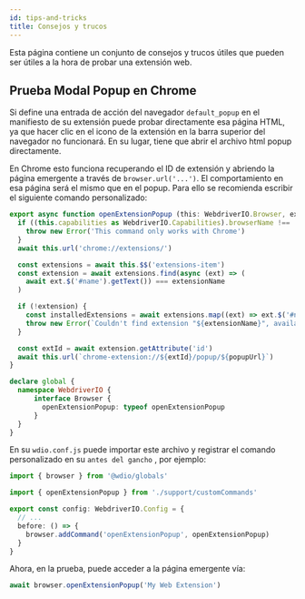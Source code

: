```yaml
---
id: tips-and-tricks
title: Consejos y trucos
---
```


Esta página contiene un conjunto de consejos y trucos útiles que pueden ser útiles a la hora de probar una extensión web.

## Prueba Modal Popup en Chrome

Si define una entrada de acción del navegador `default_popup` en el manifiesto de su extensión [](https://developer.mozilla.org/en-US/docs/Mozilla/Add-ons/WebExtensions/manifest.json/browser_action) puede probar directamente esa página HTML, ya que hacer clic en el icono de la extensión en la barra superior del navegador no funcionará. En su lugar, tiene que abrir el archivo html popup directamente.

En Chrome esto funciona recuperando el ID de extensión y abriendo la página emergente a través de `browser.url('...')`. El comportamiento en esa página será el mismo que en el popup. Para ello se recomienda escribir el siguiente comando personalizado:

```ts customCommand.ts
export async function openExtensionPopup (this: WebdriverIO.Browser, extensionName: string, popupUrl = 'index.html') {
  if ((this.capabilities as WebdriverIO.Capabilities).browserName !== 'chrome') {
    throw new Error('This command only works with Chrome')
  }
  await this.url('chrome://extensions/')

  const extensions = await this.$$('extensions-item')
  const extension = await extensions.find(async (ext) => (
    await ext.$('#name').getText()) === extensionName
  )

  if (!extension) {
    const installedExtensions = await extensions.map((ext) => ext.$('#name').getText())
    throw new Error(`Couldn't find extension "${extensionName}", available installed extensions are "${installedExtensions.join('", "')}"`)
  }

  const extId = await extension.getAttribute('id')
  await this.url(`chrome-extension://${extId}/popup/${popupUrl}`)
}

declare global {
  namespace WebdriverIO {
      interface Browser {
        openExtensionPopup: typeof openExtensionPopup
      }
  }
}
```

En su `wdio.conf.js` puede importar este archivo y registrar el comando personalizado en su `antes del gancho` , por ejemplo:

```ts wdio.conf.ts
import { browser } from '@wdio/globals'

import { openExtensionPopup } from './support/customCommands'

export const config: WebdriverIO.Config = {
  // ...
  before: () => {
    browser.addCommand('openExtensionPopup', openExtensionPopup)
  }
}
```

Ahora, en la prueba, puede acceder a la página emergente vía:

```ts
await browser.openExtensionPopup('My Web Extension')
```
